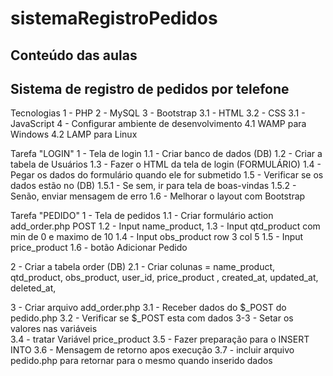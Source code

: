 # sistemaRegistroPedidos

## Conteúdo das aulas
## Sistema de registro de pedidos por telefone ##

Tecnologias
1 - PHP
2 - MySQL
3 - Bootstrap
3.1 - HTML
3.2 - CSS
3.1 - JavaScript
4 - Configurar ambiente de desenvolvimento
4.1 WAMP para Windows
4.2 LAMP para Linux

Tarefa "LOGIN"
1 - Tela de login
1.1 - Criar banco de dados (DB)
1.2 - Criar a tabela de Usuários
1.3 - Fazer o HTML da tela de login (FORMULÁRIO)
1.4 - Pegar os dados do formulário quando ele for submetido
1.5 - Verificar se os dados estão no (DB)
1.5.1 - Se sem, ir para tela de boas-vindas
1.5.2 - Senão, enviar mensagem de erro
1.6 - Melhorar o layout com Bootstrap

Tarefa "PEDIDO"
1 - Tela de pedidos
1.1 - Criar formulário action add_order.php POST
1.2 - Input name_product, 
1.3 - Input qtd_product com min de 0 e maximo de 10
1.4 - Input obs_product row 3 col 5
1.5 - Input price_product
1.6 - botão Adicionar Pedido

2 - Criar a tabela order (DB)
2.1 - Criar colunas = 
    name_product, 
    qtd_product, 
    obs_product, 
    user_id,
    price_product , 
    created_at, 
    updated_at, 
    deleted_at,

3 - Criar arquivo add_order.php
3.1 - Receber dados do $_POST do pedido.php
3.2 - Verificar se $_POST esta com dados
3-3 - Setar os valores nas variáveis  
3.4 - tratar Variável price_product
3.5 - Fazer preparação para o INSERT INTO
3.6 - Mensagem de retorno apos execução
3.7 - incluir arquivo pedido.php para retornar para o mesmo quando inserido dados